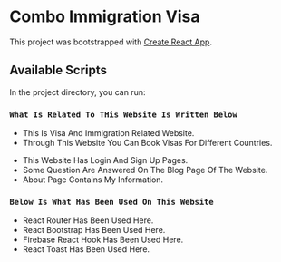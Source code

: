 # Combo Immigration Visa

This project was bootstrapped with [Create React App](https://github.com/facebook/create-react-app).

## Available Scripts

In the project directory, you can run:

### `What Is Related To THis Website Is Written Below`

- This Is Visa And Immigration Related Website.
- Through This Website You Can Book Visas For Different Countries.

* This Website Has Login And Sign Up Pages.
* Some Question Are Answered On The Blog Page Of The Website.
* About Page Contains My Information.

### `Below Is What Has Been Used On This Website`

- React Router Has Been Used Here.
- React Bootstrap Has Been Used Here.
- Firebase React Hook Has Been Used Here.
- React Toast Has Been Used Here.
